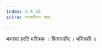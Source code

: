 ```yaml
---
index: 4.4.16
sutra: भस्त्रादिभ्यः ष्ठन्

---
```

 भस्त्रया हरति भस्त्रिकः । षित्वान्ङीष् । भस्त्रिकी ॥
